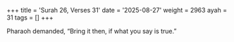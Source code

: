 +++
title = 'Surah 26, Verses 31'
date = '2025-08-27'
weight = 2963
ayah = 31
tags = []
+++

Pharaoh demanded, “Bring it then, if what you say is true.”